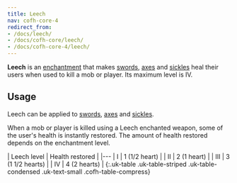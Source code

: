 ```yaml
---
title: Leech
nav: cofh-core-4
redirect_from:
- /docs/leech/
- /docs/cofh-core/leech/
- /docs/cofh-core-4/leech/
---
```


**Leech** is an [enchantment](https://minecraft.gamepedia.com/Enchanting) that
makes [swords](https://minecraft.gamepedia.com/Sword),
[axes](https://minecraft.gamepedia.com/Axe) and [sickles](/docs/1.12/thermal-foundation-2/sickles/)
heal their users when used to kill a mob or player. Its maximum level is IV.


Usage
-----

Leech can be applied to [swords](https://minecraft.gamepedia.com/Sword),
[axes](https://minecraft.gamepedia.com/Axe) and [sickles](/docs/1.12/thermal-foundation-2/sickles/).

When a mob or player is killed using a Leech enchanted weapon, some of the
user's health is instantly restored. The amount of health restored depends on
the enchantment level.

| Leech level | Health restored |
|---
| I | 1 (1/2 heart) |
| II | 2 (1 heart) |
| III | 3 (1 1/2 hearts) |
| IV | 4 (2 hearts) |
{:.uk-table .uk-table-striped .uk-table-condensed .uk-text-small .cofh-table-compress}
